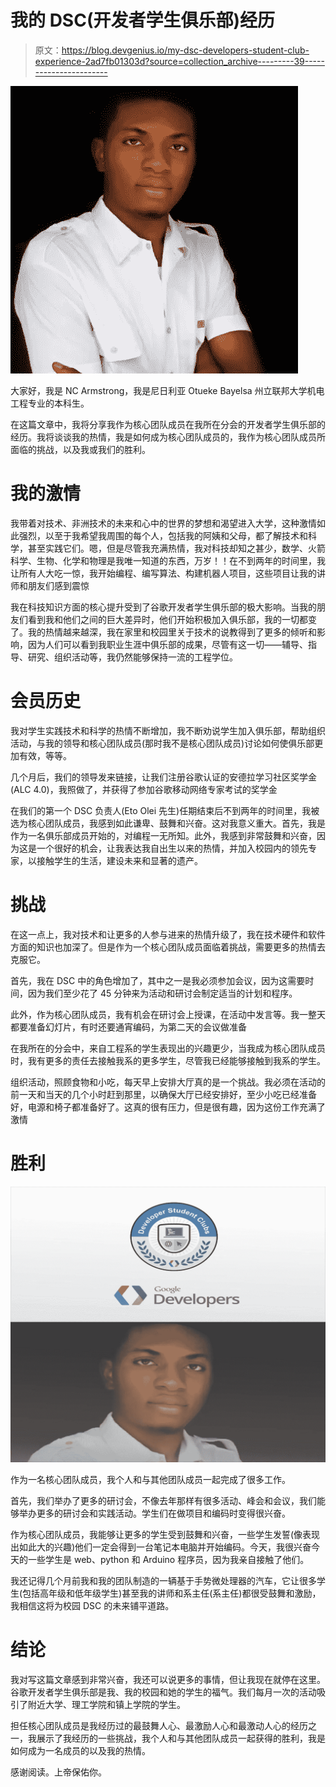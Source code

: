 # 我的 DSC(开发者学生俱乐部)经历

> 原文：<https://blog.devgenius.io/my-dsc-developers-student-club-experience-2ad7fb01303d?source=collection_archive---------39----------------------->

![](img/353d7e4622327019809777bfbae3dcd1.png)

大家好，我是 NC Armstrong，我是尼日利亚 Otueke Bayelsa 州立联邦大学机电工程专业的本科生。

在这篇文章中，我将分享我作为核心团队成员在我所在分会的开发者学生俱乐部的经历。我将谈谈我的热情，我是如何成为核心团队成员的，我作为核心团队成员所面临的挑战，以及我或我们的胜利。

# 我的激情

我带着对技术、非洲技术的未来和心中的世界的梦想和渴望进入大学，这种激情如此强烈，以至于我希望我周围的每个人，包括我的阿姨和父母，都了解技术和科学，甚至实践它们。嗯，但是尽管我充满热情，我对科技却知之甚少，数学、火箭科学、生物、化学和物理是我唯一知道的东西，万岁！！在不到两年的时间里，我让所有人大吃一惊，我开始编程、编写算法、构建机器人项目，这些项目让我的讲师和朋友们感到震惊

我在科技知识方面的核心提升受到了谷歌开发者学生俱乐部的极大影响。当我的朋友们看到我和他们之间的巨大差异时，他们开始积极加入俱乐部，我的一切都变了。我的热情越来越深，我在家里和校园里关于技术的说教得到了更多的倾听和影响，因为人们可以看到我职业生涯中俱乐部的成果，尽管有这一切——辅导、指导、研究、组织活动等，我仍然能够保持一流的工程学位。

# 会员历史

我对学生实践技术和科学的热情不断增加，我不断劝说学生加入俱乐部，帮助组织活动，与我的领导和核心团队成员(那时我不是核心团队成员)讨论如何使俱乐部更加有效，等等。

几个月后，我们的领导发来链接，让我们注册谷歌认证的安德拉学习社区奖学金(ALC 4.0)，我照做了，并获得了参加谷歌移动网络专家考试的奖学金

在我们的第一个 DSC 负责人(Eto Olei 先生)任期结束后不到两年的时间里，我被选为核心团队成员，我感到如此谦卑、鼓舞和兴奋。这对我意义重大。首先，我是作为一名俱乐部成员开始的，对编程一无所知。此外，我感到非常鼓舞和兴奋，因为这是一个很好的机会，让我表达我自出生以来的热情，并加入校园内的领先专家，以接触学生的生活，建设未来和显著的遗产。

# 挑战

在这一点上，我对技术和让更多的人参与进来的热情升级了，我在技术硬件和软件方面的知识也加深了。但是作为一个核心团队成员面临着挑战，需要更多的热情去克服它。

首先，我在 DSC 中的角色增加了，其中之一是我必须参加会议，因为这需要时间，因为我们至少花了 45 分钟来为活动和研讨会制定适当的计划和程序。

此外，作为核心团队成员，我有机会在研讨会上授课，在活动中发言等。我一整天都要准备幻灯片，有时还要通宵编码，为第二天的会议做准备

在我所在的分会中，来自工程系的学生表现出的兴趣更少，当我成为核心团队成员时，我有更多的责任去接触我系的更多学生，尽管我已经能够接触到我系的学生。

组织活动，照顾食物和小吃，每天早上安排大厅真的是一个挑战。我必须在活动的前一天和当天的几个小时赶到那里，以确保大厅已经安排好，至少小吃已经准备好，电源和椅子都准备好了。这真的很有压力，但是很有趣，因为这份工作充满了激情

# 胜利

![](img/002a4956c7c5502092e3506b9938d43d.png)

作为一名核心团队成员，我个人和与其他团队成员一起完成了很多工作。

首先，我们举办了更多的研讨会，不像去年那样有很多活动、峰会和会议，我们能够举办更多的研讨会和实践活动。学生们在做项目和编码时变得很兴奋。

作为核心团队成员，我能够让更多的学生受到鼓舞和兴奋，一些学生发誓(像表现出如此大的兴趣)他们一定会得到一台笔记本电脑并开始编码。今天，我很兴奋今天的一些学生是 web、python 和 Arduino 程序员，因为我亲自接触了他们。

我还记得几个月前我和我的团队制造的一辆基于手势微处理器的汽车，它让很多学生(包括高年级和低年级学生)甚至我的讲师和系主任(系主任)都很受鼓舞和激励，我相信这将为校园 DSC 的未来铺平道路。

# 结论

我对写这篇文章感到非常兴奋，我还可以说更多的事情，但让我现在就停在这里。谷歌开发者学生俱乐部是我、我的校园和她的学生的福气。我们每月一次的活动吸引了附近大学、理工学院和镇上学院的学生。

担任核心团队成员是我经历过的最鼓舞人心、最激励人心和最激动人心的经历之一，我展示了我经历的一些挑战，我个人和与其他团队成员一起获得的胜利，我是如何成为一名成员的以及我的热情。

感谢阅读。上帝保佑你。